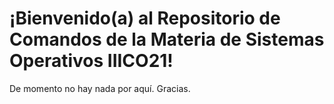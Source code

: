 # ¡Bienvenido(a) al Repositorio de Comandos de la Materia de Sistemas Operativos IIICO21!

De momento no hay nada por aquí. Gracias.

